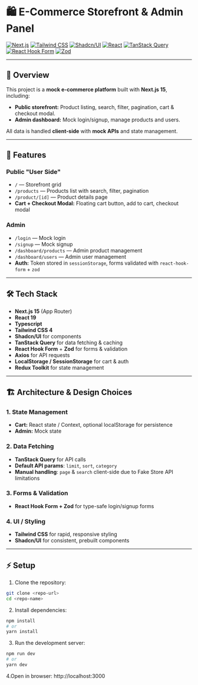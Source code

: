# 🛍️ E-Commerce Storefront & Admin Panel

[![Next.js](https://img.shields.io/badge/Next.js-15-blue)](https://nextjs.org/)
[![Tailwind CSS](https://img.shields.io/badge/TailwindCSS-3.3-blue?logo=tailwind-css)](https://tailwindcss.com/)
[![Shadcn/UI](https://img.shields.io/badge/Shadcn--UI-Components-brightgreen)](https://ui.shadcn.com/)
[![React](https://img.shields.io/badge/React-19-blue?logo=react)](https://reactjs.org/)
[![TanStack Query](https://img.shields.io/badge/TanStack_Query-React-yellow)](https://tanstack.com/query/latest)
[![React Hook Form](https://img.shields.io/badge/React_Hook_Form-React-red)](https://react-hook-form.com/)
[![Zod](https://img.shields.io/badge/Zod-Validation-orange)](https://zod.dev/)

---

## 🚀 Overview

This project is a **mock e-commerce platform** built with **Next.js 15**, including:

- **Public storefront:** Product listing, search, filter, pagination, cart & checkout modal.
- **Admin dashboard:** Mock login/signup, manage products and users.

All data is handled **client-side** with **mock APIs** and state management.

---

## 📝 Features

### Public "User Side"

- `/` — Storefront grid
- `/products` — Products list with search, filter, pagination
- `/product/[id]` — Product details page
- **Cart + Checkout Modal:** Floating cart button, add to cart, checkout modal

### Admin

- `/login` — Mock login
- `/signup` — Mock signup
- `/dashboard/products` — Admin product management
- `/dashboard/users` — Admin user management
- **Auth:** Token stored in `sessionStorage`, forms validated with `react-hook-form` + `zod`

---

## 🛠️ Tech Stack

- **Next.js 15** (App Router)
- **React 19**
- **Typescript**
- **Tailwind CSS 4**
- **Shadcn/UI** for components
- **TanStack Query** for data fetching & caching
- **React Hook Form** + **Zod** for forms & validation
- **Axios** for API requests
- **LocalStorage / SessionStorage** for cart & auth
- **Redux Toolkit** for state management

---

## 🏗️ Architecture & Design Choices

### 1. State Management

- **Cart:** React state / Context, optional localStorage for persistence
- **Admin:** Mock state

### 2. Data Fetching

- **TanStack Query** for API calls
- **Default API params**: `limit`, `sort`, `category`
- **Manual handling**: `page` & `search` client-side due to Fake Store API limitations

### 3. Forms & Validation

- **React Hook Form + Zod** for type-safe login/signup forms

### 4. UI / Styling

- **Tailwind CSS** for rapid, responsive styling
- **Shadcn/UI** for consistent, prebuilt components

---

## ⚡ Setup

1. Clone the repository:

```bash
git clone <repo-url>
cd <repo-name>

```

2. Install dependencies:

```bash
npm install
# or
yarn install
```

3. Run the development server:

```bash
npm run dev
# or
yarn dev
```

4.Open in browser:
http://localhost:3000

